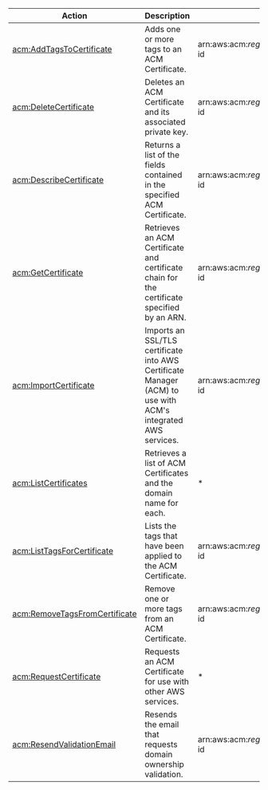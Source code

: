 | Action | Description | Resource | Condition |
| --- | --- | --- | --- |
| [acm:AddTagsToCertificate](http://docs.aws.amazon.com/acm/latest/APIReference/API_AddTagsToCertificate.html) | Adds one or more tags to an ACM Certificate. | arn:aws:acm:$region:$account:certificate/$certificate-id | - |
| [acm:DeleteCertificate](http://docs.aws.amazon.com/acm/latest/APIReference/API_DeleteCertificate.html) | Deletes an ACM Certificate and its associated private key. | arn:aws:acm:$region:$account:certificate/$certificate-id | - |
| [acm:DescribeCertificate](http://docs.aws.amazon.com/acm/latest/APIReference/API_DescribeCertificate.html) | Returns a list of the fields contained in the specified ACM Certificate. | arn:aws:acm:$region:$account:certificate/$certificate-id | - |
| [acm:GetCertificate](http://docs.aws.amazon.com/acm/latest/APIReference/API_GetCertificate.html) | Retrieves an ACM Certificate and certificate chain for the certificate specified by an ARN. | arn:aws:acm:$region:$account:certificate/$certificate-id | - |
| [acm:ImportCertificate](http://docs.aws.amazon.com/acm/latest/APIReference/API_ImportCertificate.html) | Imports an SSL/TLS certificate into AWS Certificate Manager (ACM) to use with ACM's integrated AWS services. | arn:aws:acm:$region:$account:certificate/$certificate-id | - |
| [acm:ListCertificates](http://docs.aws.amazon.com/acm/latest/APIReference/API_ListCertificates.html) | Retrieves a list of ACM Certificates and the domain name for each. | * | - |
| [acm:ListTagsForCertificate](http://docs.aws.amazon.com/acm/latest/APIReference/API_ListTagsForCertificate.html) | Lists the tags that have been applied to the ACM Certificate. | arn:aws:acm:$region:$account:certificate/$certificate-id | - |
| [acm:RemoveTagsFromCertificate](http://docs.aws.amazon.com/acm/latest/APIReference/API_RemoveTagsFromCertificate.html) | Remove one or more tags from an ACM Certificate.  | arn:aws:acm:$region:$account:certificate/$certificate-id | - |
| [acm:RequestCertificate](http://docs.aws.amazon.com/acm/latest/APIReference/API_RequestCertificate.html) | Requests an ACM Certificate for use with other AWS services. | * | - |
| [acm:ResendValidationEmail](http://docs.aws.amazon.com/acm/latest/APIReference/API_ResendValidationEmail.html) | Resends the email that requests domain ownership validation. | arn:aws:acm:$region:$account:certificate/$certificate-id | - |
